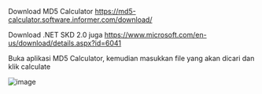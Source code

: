 Download MD5 Calculator https://md5-calculator.software.informer.com/download/

Download .NET SKD 2.0 juga https://www.microsoft.com/en-us/download/details.aspx?id=6041

Buka aplikasi MD5 Calculator, kemudian masukkan file yang akan dicari dan klik calculate

![image](https://github.com/user-attachments/assets/4a3dc024-ef19-4aad-b47e-77f0064ea25e)
